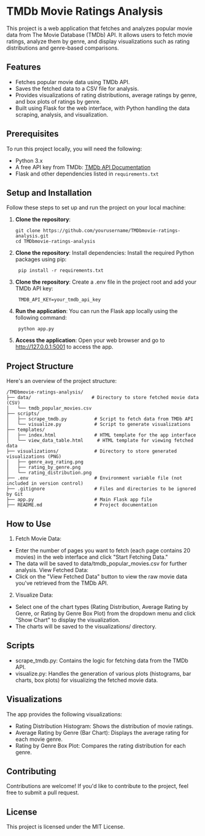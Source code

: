 # TMDb Movie Ratings Analysis

This project is a web application that fetches and analyzes popular movie data from The Movie Database (TMDb) API. It allows users to fetch movie ratings, analyze them by genre, and display visualizations such as rating distributions and genre-based comparisons.

## Features

- Fetches popular movie data using TMDb API.
- Saves the fetched data to a CSV file for analysis.
- Provides visualizations of rating distributions, average ratings by genre, and box plots of ratings by genre.
- Built using Flask for the web interface, with Python handling the data scraping, analysis, and visualization.

## Prerequisites

To run this project locally, you will need the following:

- Python 3.x
- A free API key from TMDb: [TMDb API Documentation](https://developers.themoviedb.org/3/getting-started/introduction)
- Flask and other dependencies listed in `requirements.txt`

## Setup and Installation

Follow these steps to set up and run the project on your local machine:

1. **Clone the repository**:
   ```
   git clone https://github.com/yourusername/TMDbmovie-ratings-analysis.git
   cd TMDbmovie-ratings-analysis
   ```
2. **Clone the repository**:
Install dependencies: Install the required Python packages using pip:
   ```
    pip install -r requirements.txt
   ```

3. **Clone the repository**:
Create a .env file in the project root and add your TMDb API key:
   ```
    TMDB_API_KEY=your_tmdb_api_key
   ```

4. **Run the application**:
You can run the Flask app locally using the following command:
   ```
    python app.py
   ```

5. **Access the application**: 
Open your web browser and go to http://127.0.0.1:5001 to access the app.


## Project Structure
Here's an overview of the project structure:

```
/TMDbmovie-ratings-analysis/
├── data/                      # Directory to store fetched movie data (CSV)
│   └── tmdb_popular_movies.csv
├── scripts/
│   ├── scrape_tmdb.py          # Script to fetch data from TMDb API
│   └── visualize.py            # Script to generate visualizations
├── templates/
│   ├── index.html              # HTML template for the app interface
│   └── view_data_table.html     # HTML template for viewing fetched data
├── visualizations/             # Directory to store generated visualizations (PNG)
│   ├── genre_avg_rating.png
│   ├── rating_by_genre.png
│   └── rating_distribution.png
├── .env                        # Environment variable file (not included in version control)
├── .gitignore                  # Files and directories to be ignored by Git
├── app.py                      # Main Flask app file
├── README.md                   # Project documentation
```

## How to Use
1. Fetch Movie Data:
- Enter the number of pages you want to fetch (each page contains 20 movies) in the web interface and click "Start Fetching Data."
- The data will be saved to data/tmdb_popular_movies.csv for further analysis.
View Fetched Data:
- Click on the "View Fetched Data" button to view the raw movie data you've retrieved from the TMDb API.

2. Visualize Data:
- Select one of the chart types (Rating Distribution, Average Rating by Genre, or Rating by Genre Box Plot) from the dropdown menu and click "Show Chart" to display the visualization.
- The charts will be saved to the visualizations/ directory.

## Scripts
- scrape_tmdb.py: Contains the logic for fetching data from the TMDb API.
- visualize.py: Handles the generation of various plots (histograms, bar charts, box plots) for visualizing the fetched movie data.

## Visualizations
The app provides the following visualizations:

- Rating Distribution Histogram: Shows the distribution of movie ratings.
- Average Rating by Genre (Bar Chart): Displays the average rating for each movie genre.
- Rating by Genre Box Plot: Compares the rating distribution for each genre.

## Contributing
Contributions are welcome! If you'd like to contribute to the project, feel free to submit a pull request.

## License
This project is licensed under the MIT License.